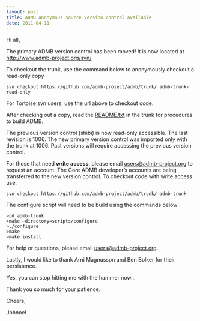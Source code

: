 ```yaml
---
layout: post
title: ADMB anonymous source version control available 
date: 2011-04-11
---
```

Hi all,

The primary ADMB version control has been moved!  It is now located at
http://www.admb-project.org/svn/

To checkout the trunk, use the command below to anonymously checkout a read-only copy

```
svn checkout https://github.com/admb-project/admb/trunk/ admb-trunk-read-only
```

For Tortoise svn users, use the url above to checkout code.

After checking out a copy, read the [README.txt](https://github.com/admb-project/admb/trunk/README.txt) in the trunk for procedures to build ADMB.

The previous version control (shibi) is now read-only accessible.  The last revision is 1006.  The new primary version control was imported only with the trunk at 1006.  Past versions will require accessing the previous version control.

For those that need **write access**, please email users@admb-project.org to request an account.  The Core ADMB developer’s accounts are being transferred to the new version control.  To checkout code with write access use:

```
svn checkout https://github.com/admb-project/admb/trunk/ admb-trunk
```

The configure script will need to be build using the commands below

```
>cd admb-trunk
>make –directory=scripts/configure
>./configure
>make
>make install
```

For help or questions, please email users@admb-project.org.

Lastly, I would like to thank Arni Magnusson and Ben Bolker for their persistence.

Yes, you can stop hitting me with the hammer now…

Thank you so much for your patience.

Cheers,

Johnoel
